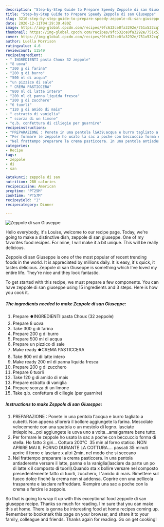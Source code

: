 ```yaml
---
description: "Step-by-Step Guide to Prepare Speedy Zeppole di san Giuseppe"
title: "Step-by-Step Guide to Prepare Speedy Zeppole di san Giuseppe"
slug: 3210-step-by-step-guide-to-prepare-speedy-zeppole-di-san-giuseppe
date: 2020-12-11T04:29:30.480Z
image: https://img-global.cpcdn.com/recipes/9fc632ce0fa3292e/751x532cq70/zeppole-di-san-giuseppe-recipe-main-photo.jpg
thumbnail: https://img-global.cpcdn.com/recipes/9fc632ce0fa3292e/751x532cq70/zeppole-di-san-giuseppe-recipe-main-photo.jpg
cover: https://img-global.cpcdn.com/recipes/9fc632ce0fa3292e/751x532cq70/zeppole-di-san-giuseppe-recipe-main-photo.jpg
author: Luella Morrison
ratingvalue: 4.6
reviewcount: 11549
recipeingredient:
- " INGREDIENTI pasta Choux 32 zeppole"
- "8 uova"
- "300 g di farina"
- "200 g di burro"
- "500 ml di acqua"
- "un pizzico di sale"
- " CREMA PASTICCERA"
- "800 ml di latte intero"
- "200 ml di panna liquida fresca"
- "200 g di zucchero"
- "6 tuorli"
- "120 g di amido di mais"
- " estratto di vaniglia"
- " scorza di un limone"
- "q.b. confettura di ciliegie per guarnire"
recipeinstructions:
- "PREPARAZIONE : Ponete in una pentola l&#39;acqua e burro tagliato a cubetti. Non appena sfiorerà il bollore aggiungete la farina. Mescolate velocemente con una spatola o un mestolo di legno. lasciate intiepidire...poi aggiungete le uova uno a volta...amalgamare bene tutto."
- "Per formare le zeppole ho usato la sac a poche con beccuccio forma di stella. Ho fatto 3 giri... Cottura 200°C  35 min al forno statico. NON APRIRE MAI IL FORNO DURANTE LA COTTURA.... passati 35 minuti aprire il forno e lasciare x altri 2min, nel modo che si seccano"
- "Nel frattempo preparare la crema pasticcera. In una pentola antiaderente versare il latte, panna e la vaniglia(lasciare da parte un po di latte x il composto di tuorli).Quando sta x bollire versare nel composto precedentemente fatto di tuorli, zucchero, l &#39;amido di mais. Rimettere sul fuoco dolce finché la crema non si addensa. Coprire con una pellicola trasparente e lasciare raffreddare. Riempire una sac a poche con la crema e farcire le zeppole."
categories:
- Recipe
tags:
- zeppole
- di
- san

katakunci: zeppole di san 
nutrition: 280 calories
recipecuisine: American
preptime: "PT25M"
cooktime: "PT57M"
recipeyield: "1"
recipecategory: Dinner

---
```



![Zeppole di san Giuseppe](https://img-global.cpcdn.com/recipes/9fc632ce0fa3292e/751x532cq70/zeppole-di-san-giuseppe-recipe-main-photo.jpg)

Hello everybody, it's Louise, welcome to our recipe page. Today, we're going to make a distinctive dish, zeppole di san giuseppe. One of my favorites food recipes. For mine, I will make it a bit unique. This will be really delicious.

Zeppole di san Giuseppe is one of the most popular of recent trending foods in the world. It is appreciated by millions daily. It is easy, it's quick, it tastes delicious. Zeppole di san Giuseppe is something which I've loved my entire life. They're nice and they look fantastic.




To get started with this recipe, we must prepare a few components. You can have zeppole di san giuseppe using 15 ingredients and 3 steps. Here is how you cook it.

<!--inarticleads1-->

##### The ingredients needed to make Zeppole di san Giuseppe:

1. Prepare  ⏺️INGREDIENTI pasta Choux (32 zeppole)
1. Prepare 8 uova
1. Take 300 g di farina
1. Prepare 200 g di burro
1. Prepare 500 ml di acqua
1. Prepare un pizzico di sale
1. Make ready  ⏺️CREMA PASTICCERA
1. Take 800 ml di latte intero
1. Make ready 200 ml di panna liquida fresca
1. Prepare 200 g di zucchero
1. Prepare 6 tuorli
1. Take 120 g di amido di mais
1. Prepare  estratto di vaniglia
1. Prepare  scorza di un limone
1. Take q.b. confettura di ciliegie (per guarnire)




<!--inarticleads2-->

##### Instructions to make Zeppole di san Giuseppe:

1. PREPARAZIONE : Ponete in una pentola l&#39;acqua e burro tagliato a cubetti. Non appena sfiorerà il bollore aggiungete la farina. Mescolate velocemente con una spatola o un mestolo di legno. lasciate intiepidire...poi aggiungete le uova uno a volta...amalgamare bene tutto.
1. Per formare le zeppole ho usato la sac a poche con beccuccio forma di stella. Ho fatto 3 giri... Cottura 200°C  35 min al forno statico. NON APRIRE MAI IL FORNO DURANTE LA COTTURA.... passati 35 minuti aprire il forno e lasciare x altri 2min, nel modo che si seccano
1. Nel frattempo preparare la crema pasticcera. In una pentola antiaderente versare il latte, panna e la vaniglia(lasciare da parte un po di latte x il composto di tuorli).Quando sta x bollire versare nel composto precedentemente fatto di tuorli, zucchero, l &#39;amido di mais. Rimettere sul fuoco dolce finché la crema non si addensa. Coprire con una pellicola trasparente e lasciare raffreddare. Riempire una sac a poche con la crema e farcire le zeppole.




So that is going to wrap it up with this exceptional food zeppole di san giuseppe recipe. Thanks so much for reading. I'm sure that you can make this at home. There is gonna be interesting food at home recipes coming up. Remember to bookmark this page on your browser, and share it to your family, colleague and friends. Thanks again for reading. Go on get cooking!
